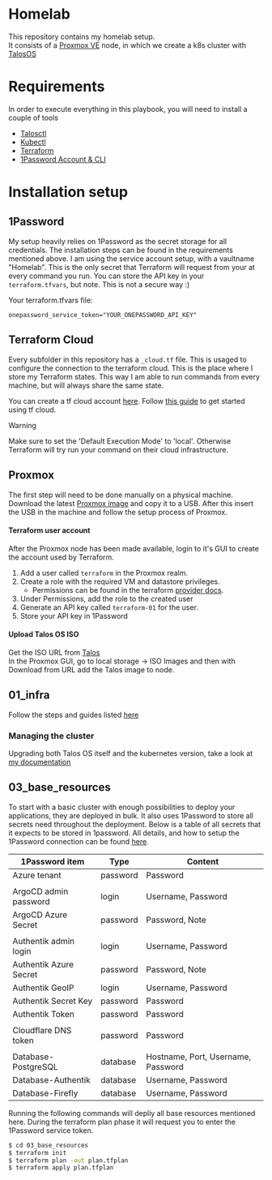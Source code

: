 # Homelab
This repository contains my homelab setup.  
It consists of a [Proxmox VE](https://www.proxmox.com/en/proxmox-ve) node, in which we create a k8s cluster with [TalosOS](talos.dev)

# Requirements
In order to execute everything in this playbook, you will need to install a couple of tools
- [Talosctl](https://www.talos.dev/v1.6/introduction/getting-started/#talosctl)
- [Kubectl](https://kubernetes.io/docs/tasks/tools/#kubectl)
- [Terraform](https://developer.hashicorp.com/terraform/install)
- [1Password Account & CLI](https://developer.1password.com/docs/cli/)

# Installation setup

## 1Password
My setup heavily relies on 1Password as the secret storage for all credentials. The installation steps can be found in the requirements mentioned above. I am using the service account setup, with a vaultname "Homelab". This is the only secret that Terraform will request from your at every command you run. 
You can store the API key in your `terraform.tfvars`, but note. This is not a secure way :) 

Your terraform.tfvars file:
```
onepassword_service_token="YOUR_ONEPASSWORD_API_KEY"
```

## Terraform Cloud
Every subfolder in this repository has a `_cloud.tf` file. This is usaged to configure the connection to the terraform cloud. This is the place where I store my Terraform states. This way I am able to run commands from every machine, but will always share the same state. 

You can create a tf cloud account [here](https://app.terraform.io/session). Follow [this guide](https://developer.hashicorp.com/terraform/tutorials/cloud-get-started) to get started using tf cloud. 

> [!WARNING]  
> Make sure to set the 'Default Execution Mode' to 'local'. Otherwise Terraform will try run your command on their cloud infrastructure. 

## Proxmox
The first step will need to be done manually on a physical machine.  
Download the latest [Proxmox image](https://www.proxmox.com/en/downloads/category/iso-images-pve) and copy it to a USB. After this insert the USB in the machine and follow the setup process of Proxmox.  

#### Terraform user account
After the Proxmox node has been made available, login to it's GUI to create the account used by Terraform.
1. Add a user called `terraform` in the Proxmox realm.
2. Create a role with the required VM and datastore privileges.
   - Permissions can be found in the terraform [provider docs](https://registry.terraform.io/providers/Telmate/proxmox/latest/docs).
3. Under Permissions, add the role to the created user
4. Generate an API key called `terraform-01` for the user.
5. Store your API key in 1Password

#### Upload Talos OS ISO 
Get the ISO URL from [Talos](https://github.com/siderolabs/talos/releases)  
In the Proxmox GUI, go to local storage -> ISO Images and then with Download from URL add the Talos image to node.


## 01_infra
Follow the steps and guides listed [here](01_infra/README.md)


### Managing the cluster
Upgrading both Talos OS itself and the kubernetes version, take a look at [my documentation](02_cluster/README.md)

## 03_base_resources
To start with a basic cluster with enough possibilities to deploy your applications, they are deployed in bulk. It also uses 1Password to store all secrets need throughout the deployment. 
Below is a table of all secrets that it expects to be stored in 1password. All details, and how to setup the 1Password connection can be found [here](03_base_resources/README.md).

| 1Password item         | Type      | Content            |
|------------------------|-----------|--------------------|
| Azure tenant           | password  | Password           |
||||
| ArgoCD admin password  | login     | Username, Password |
| ArgoCD Azure Secret    | password  | Password, Note     |
||||
| Authentik admin login  | login     | Username, Password |
| Authentik Azure Secret | password  | Password, Note     |
| Authentik GeoIP        | login     | Username, Password |
| Authentik Secret Key   | password  | Password           |
| Authentik Token        | password  | Password           |
||||
| Cloudflare DNS token   | password  | Password           |
||||
| Database-PostgreSQL    | database  | Hostname, Port, Username, Password     |
| Database-Authentik     | database  | Username, Password |
| Database-Firefly       | database  | Username, Password |


Running the following commands will depliy all base resources mentioned here. During the terraform plan phase it will request you to enter the 1Password service token.

```bash
$ cd 03_base_resources
$ terraform init
$ terraform plan -out plan.tfplan
$ terraform apply plan.tfplan 
```
